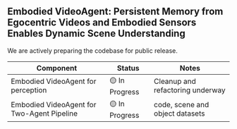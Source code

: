 ## Embodied VideoAgent: Persistent Memory from Egocentric Videos and Embodied Sensors Enables Dynamic Scene Understanding ##

We are actively preparing the codebase for public release.


| Component                       | Status         | Notes                                 |
| ----------------------------------------------| ---------------| -------------------------------------|
| Embodied VideoAgent for perception            | 🟡 In Progress | Cleanup and refactoring underway      |
| Embodied VideoAgent for Two-Agent Pipeline    | 🟡 In Progress | code, scene and object datasets   |

